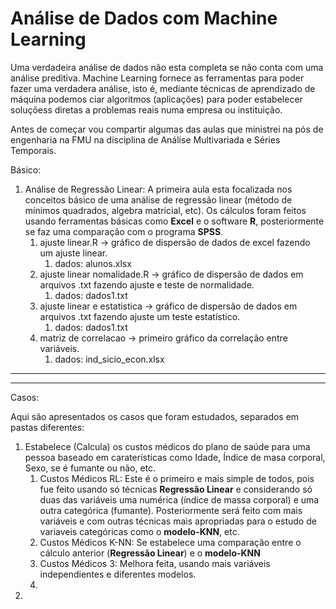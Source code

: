 # Análise de Dados com Machine Learning
 
Uma verdadeira análise de dados não esta completa se não conta com uma análise preditiva. Machine Learning fornece as ferramentas para poder fazer uma verdadera análise, isto é, mediante técnicas de aprendizado de máquina podemos ciar algoritmos (aplicações) para poder estabelecer soluçõess diretas a problemas reais numa empresa ou instituição. 

Antes de começar vou compartir algumas das aulas que ministrei na pós de engenharia na FMU na disciplina de Análise Multivariada e Séries Temporais.

Básico:

1. Análise de Regressão Linear: A primeira aula esta focalizada nos conceitos básico de uma análise de regressão linear (método de mínimos quadrados, algebra matricial, etc). Os cálculos foram feitos usando ferramentas básicas como **Excel** e o software **R**, posteriormente se faz uma comparação com o programa **SPSS**.
    1. ajuste linear.R -> gráfico de dispersão de dados de excel fazendo um ajuste linear.
        1. dados: alunos.xlsx
    1. ajuste linear nomalidade.R -> gráfico de dispersão de dados em arquivos .txt fazendo ajuste e teste de normalidade.
        1. dados: dados1.txt
    1. ajuste linear e estatistica -> gráfico de dispersão de dados em arquivos .txt fazendo ajuste um teste estatístico.
        1. dados: dados1.txt
    1. matriz de correlacao -> primeiro gráfico da correlação entre variáveis.
        1. dados: ind_sicio_econ.xlsx
    
---
---

Casos:

Aqui são apresentados os casos que foram estudados, separados em pastas diferentes:

1. Estabelece (Calcula) os custos médicos do plano de saúde para uma pessoa baseado em caraterísticas como Idade, Índice de masa corporal, Sexo, se é fumante ou não, etc. 
    1. Custos Médicos RL: Este é o primeiro e mais simple de todos, pois fue feito usando só técnicas **Regressão Linear** e considerando só duas das variáveis uma numérica (índice de massa corporal) e uma outra categórica (fumante). Posteriormente será feito com mais variáveis e com outras técnicas mais apropriadas para o estudo de variaveis categóricas como o **modelo-KNN**, etc.  
    2. Custos Médicos K-NN: Se estabelece uma comparação entre o cálculo anterior (**Regressão Linear**) e o **modelo-KNN**
    3. Custos Médicos 3: Melhora feita, usando mais variáveis independientes e diferentes modelos.
    4.
2. 

